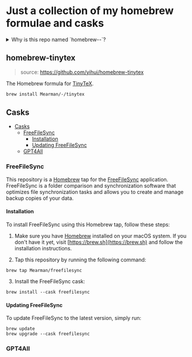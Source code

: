 # Just a collection of my homebrew formulae and casks
<!-- ## Why is this repo named `homebrew--`? -->
<details>
<summary>
Why is this repo named `homebrew--`?
</summary>

I wanted to have the install process as simple as possible.

`brew` strips off the prepending `homebrew-` off new taps.

So having a repo with multiple formulae and casks, I would have to install them like this:

```bash
echo "DO NOT COPY PASTE THIS" ; exit 0
# git uri: https://github.com/username/homebrew-repo
brew tap username/repo
# or for a specific formula
brew install username/repo/formula
```

As you can see above the `homebrew-` part is missing. And the `repo` part is not really descriptive or helpful.

So I decided to name this repo `homebrew--` so that the install process is as simple as possible:

```bash
echo "DO NOT COPY PASTE THIS" ; exit 0
# git uri:
brew tap username/- # note the double dash
# or for a specific formula
brew install username/-/formula
```

</details>

## homebrew-tinytex
> source: https://github.com/yihui/homebrew-tinytex

The Homebrew formula for [TinyTeX](https://github.com/yihui/tinytex).

```sh
brew install Mearman/-/tinytex
```

## Casks

- [Casks](#casks)
	- [FreeFileSync](#freefilesync)
		- [Installation](#installation)
		- [Updating FreeFileSync](#updating-freefilesync)
	- [GPT4All](#gpt4all)
### FreeFileSync

This repository is a [Homebrew](https://brew.sh) tap for the [FreeFileSync](https://www.freefilesync.org/) application. FreeFileSync is a folder comparison and synchronization software that optimizes file synchronization tasks and allows you to create and manage backup copies of your data.

#### Installation

To install FreeFileSync using this Homebrew tap, follow these steps:

1. Make sure you have [Homebrew](https://brew.sh) installed on your macOS system. If you don't have it yet, visit [https://brew.sh](https://brew.sh) and follow the installation instructions.

2. Tap this repository by running the following command:

```shell
brew tap Mearman/freefilesync
```

3. Install the FreeFileSync cask:

```shell
brew install --cask freefilesync
```

#### Updating FreeFileSync

To update FreeFileSync to the latest version, simply run:

```shell
brew update
brew upgrade --cask freefilesync
```

### GPT4All
